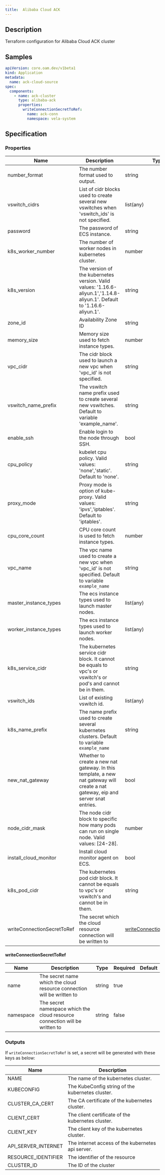 ```yaml
---
title:  Alibaba Cloud ACK
---
```


## Description

Terraform configuration for Alibaba Cloud ACK cluster

## Samples

```yaml
apiVersion: core.oam.dev/v1beta1
kind: Application
metadata:
  name: ack-cloud-source
spec:
  components:
    - name: ack-cluster
      type: alibaba-ack
      properties:
        writeConnectionSecretToRef:
          name: ack-conn
          namespace: vela-system
```

## Specification


### Properties

 Name | Description | Type | Required | Default 
 ------------ | ------------- | ------------- | ------------- | ------------- 
 number_format | The number format used to output. | string | true |  
 vswitch_cidrs | List of cidr blocks used to create several new vswitches when 'vswitch_ids' is not specified. | list(any) | true |  
 password | The password of ECS instance. | string | true |  
 k8s_worker_number | The number of worker nodes in kubernetes cluster. | number | true |  
 k8s_version | The version of the kubernetes version.  Valid values: '1.16.6-aliyun.1','1.14.8-aliyun.1'. Default to '1.16.6-aliyun.1'. | string | true |  
 zone_id | Availability Zone ID | string | true |  
 memory_size | Memory size used to fetch instance types. | number | true |  
 vpc_cidr | The cidr block used to launch a new vpc when 'vpc_id' is not specified. | string | true |  
 vswitch_name_prefix | The vswitch name prefix used to create several new vswitches. Default to variable 'example_name'. | string | true |  
 enable_ssh | Enable login to the node through SSH. | bool | true |  
 cpu_policy | kubelet cpu policy. Valid values: 'none','static'. Default to 'none'. | string | true |  
 proxy_mode | Proxy mode is option of kube-proxy. Valid values: 'ipvs','iptables'. Default to 'iptables'. | string | true |  
 cpu_core_count | CPU core count is used to fetch instance types. | number | true |  
 vpc_name | The vpc name used to create a new vpc when 'vpc_id' is not specified. Default to variable `example_name` | string | true |  
 master_instance_types | The ecs instance types used to launch master nodes. | list(any) | true |  
 worker_instance_types | The ecs instance types used to launch worker nodes. | list(any) | true |  
 k8s_service_cidr | The kubernetes service cidr block. It cannot be equals to vpc's or vswitch's or pod's and cannot be in them. | string | true |  
 vswitch_ids | List of existing vswitch id. | list(any) | true |  
 k8s_name_prefix | The name prefix used to create several kubernetes clusters. Default to variable `example_name` | string | true |  
 new_nat_gateway | Whether to create a new nat gateway. In this template, a new nat gateway will create a nat gateway, eip and server snat entries. | bool | true |  
 node_cidr_mask | The node cidr block to specific how many pods can run on single node. Valid values: [24-28]. | number | true |  
 install_cloud_monitor | Install cloud monitor agent on ECS. | bool | true |  
 k8s_pod_cidr | The kubernetes pod cidr block. It cannot be equals to vpc's or vswitch's and cannot be in them. | string | true |  
 writeConnectionSecretToRef | The secret which the cloud resource connection will be written to | [writeConnectionSecretToRef](#writeConnectionSecretToRef) | false |  


#### writeConnectionSecretToRef

 Name | Description | Type | Required | Default 
 ------------ | ------------- | ------------- | ------------- | ------------- 
 name | The secret name which the cloud resource connection will be written to | string | true |  
 namespace | The secret namespace which the cloud resource connection will be written to | string | false |  


### Outputs

If `writeConnectionSecretToRef` is set, a secret will be generated with these keys as below:

 Name | Description 
 ------------ | ------------- 
 NAME | The name of the kubernetes cluster.
 KUBECONFIG | The KubeConfig string of the kubernetes cluster.
 CLUSTER_CA_CERT | The CA certificate of the kubernetes cluster.
 CLIENT_CERT | The client certificate of the kubernetes cluster.
 CLIENT_KEY | The client key of the kubernetes cluster.
 API_SERVER_INTERNET | The internet access of the kubernetes api server.
 RESOURCE_IDENTIFIER | The identifier of the resource
 CLUSTER_ID | The ID of the cluster
